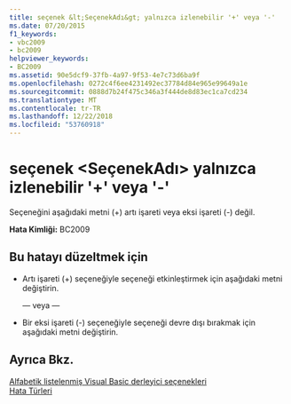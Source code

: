```yaml
---
title: seçenek &lt;SeçenekAdı&gt; yalnızca izlenebilir '+' veya '-'
ms.date: 07/20/2015
f1_keywords:
- vbc2009
- bc2009
helpviewer_keywords:
- BC2009
ms.assetid: 90e5dcf9-37fb-4a97-9f53-4e7c73d6ba9f
ms.openlocfilehash: 0272c4f6ee4231492ec37784d84e965e99649a1e
ms.sourcegitcommit: 0888d7b24f475c346a3f444de8d83ec1ca7cd234
ms.translationtype: MT
ms.contentlocale: tr-TR
ms.lasthandoff: 12/22/2018
ms.locfileid: "53760918"
---
```

# <a name="option-ltoptionnamegt-can-be-followed-only-by--or--"></a>seçenek &lt;SeçenekAdı&gt; yalnızca izlenebilir '+' veya '-'
Seçeneğini aşağıdaki metni (+) artı işareti veya eksi işareti (-) değil.  
  
 **Hata Kimliği:** BC2009  
  
## <a name="to-correct-this-error"></a>Bu hatayı düzeltmek için  
  
-   Artı işareti (+) seçeneğiyle seçeneği etkinleştirmek için aşağıdaki metni değiştirin.  
  
     — veya —  
  
-   Bir eksi işareti (-) seçeneğiyle seçeneği devre dışı bırakmak için aşağıdaki metni değiştirin.  
  
## <a name="see-also"></a>Ayrıca Bkz.  
 [Alfabetik listelenmiş Visual Basic derleyici seçenekleri](../../visual-basic/reference/command-line-compiler/compiler-options-listed-alphabetically.md)  
 [Hata Türleri](../../visual-basic/programming-guide/language-features/error-types.md)
